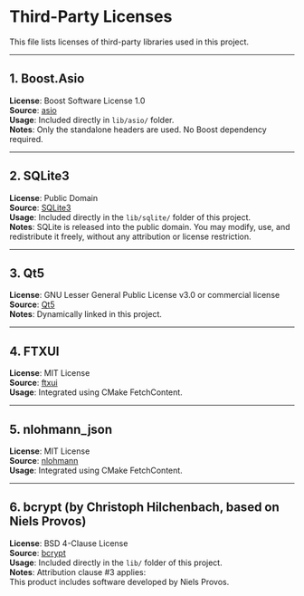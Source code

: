 # Third-Party Licenses

This file lists licenses of third-party libraries used in this project.

---

## 1. Boost.Asio

**License**: Boost Software License 1.0  
**Source**: [asio](https://github.com/boostorg/asio)\
**Usage**: Included directly in `lib/asio/` folder.  
**Notes**: Only the standalone headers are used. No Boost dependency required.

---

## 2. SQLite3

**License**: Public Domain  
**Source**: [SQLite3](https://www.sqlite.org/index.html)\
**Usage**: Included directly in the `lib/sqlite/` folder of this project.  
**Notes**: SQLite is released into the public domain. You may modify, use, and redistribute it freely, without any attribution or license restriction.

---

## 3. Qt5

**License**: GNU Lesser General Public License v3.0 or commercial license  
**Source**: [Qt5](https://www.qt.io)\
**Notes**: Dynamically linked in this project.

---

## 4. FTXUI

**License**: MIT License  
**Source**: [ftxui](https://github.com/ArthurSonzogni/FTXUI)\
**Usage**: Integrated using CMake FetchContent.

---

## 5. nlohmann_json

**License**: MIT License  
**Source**: [nlohmann](https://github.com/nlohmann/json)\
**Usage**: Integrated using CMake FetchContent.

---

## 6. bcrypt (by Christoph Hilchenbach, based on Niels Provos)

**License**: BSD 4-Clause License  
**Source**: [bcrypt](https://github.com/hilch/Bcrypt.cpp)\
**Usage**: Included directly in the `lib/` folder of this project.  
**Notes**: Attribution clause #3 applies:  
This product includes software developed by Niels Provos.

